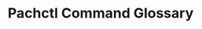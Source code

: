 ---
# metadata # 
title:  Pachctl Command Glossary
description: Discover and reference all of the available pachctl commands.
date: 
# taxonomy #
tags: ["pachctl"]
series:
seriesPart:
layout: glossary
cascade:
    tags: ["pachctl"]
---